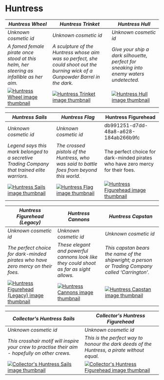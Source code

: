 # Huntress

| *Huntress Wheel* | *Huntress Trinket* | *Huntress Hull* |
| ---------------- | ------------------ | --------------- |
| *Unknown cosmetic id* | *Unknown cosmetic id* | *Unknown cosmetic id* |
| *A famed female pirate once stood at this helm, her steering as infallible as her aim.* | *A sculpture of the Huntress whose aim was so perfect, she could shoot out the burning wick of a Gunpowder Barrel in the dark.* | *Give your ship a dark silhouette, perfect for sneaking into enemy waters undetected.* |
| [![*Huntress Wheel* image thumbnail](https://cdn.merciasquill.com/images/67035fed8ad30bf0035179c4)](https://seaofthieves.wiki.gg/wiki/Huntress_Wheel) | [![*Huntress Trinket* image thumbnail](https://cdn.merciasquill.com/images/67035fed8ad30bf0035179c4)](https://seaofthieves.wiki.gg/wiki/Huntress_Trinket) | [![*Huntress Hull* image thumbnail](https://cdn.merciasquill.com/images/67035fed8ad30bf0035179c4)](https://seaofthieves.wiki.gg/wiki/Huntress_Hull) |

| *Huntress Sails* | *Huntress Flag* | Huntress Figurehead |
| ---------------- | --------------- | ------------------- |
| *Unknown cosmetic id* | *Unknown cosmetic id* | db991251-d7dd-48a8-a628-184ab266b9fc |
| *Legend says this mark belonged to a secretive Trading Company that trained elite warriors.* | *The crossed pistols of the Huntress, who was said to battle foes from beyond this world.* | The perfect choice for dark-minded pirates who have zero mercy for their foes. |
| [![*Huntress Sails* image thumbnail](https://cdn.merciasquill.com/images/67035fed8ad30bf0035179c4)](https://seaofthieves.wiki.gg/wiki/Huntress_Sails) | [![*Huntress Flag* image thumbnail](https://cdn.merciasquill.com/images/67035fed8ad30bf0035179c4)](https://seaofthieves.wiki.gg/wiki/Huntress_Flag) | [![Huntress Figurehead image thumbnail](https://seaofthieves.wiki.gg/images/e/ec/Huntress_Figurehead.png)](https://seaofthieves.wiki.gg/wiki/Huntress_Figurehead) |

| *Huntress Figurehead (Legacy)* | *Huntress Cannons* | *Huntress Capstan* |
| ------------------------------ | ------------------ | ------------------ |
| *Unknown cosmetic id* | *Unknown cosmetic id* | *Unknown cosmetic id* |
| *The perfect choice for dark-minded pirates who have zero mercy on their foes.* | *These elegant and powerful cannons look like they could shoot as far as sight allows.* | *This capstan bears the name of the shipwright; a person or Trading Company called ‘Carrington’.* |
| [![*Huntress Figurehead (Legacy)* image thumbnail](https://cdn.merciasquill.com/images/67035fed8ad30bf0035179c4)](https://seaofthieves.wiki.gg/wiki/Huntress_Figurehead_(Legacy)) | [![*Huntress Cannons* image thumbnail](https://cdn.merciasquill.com/images/67035fed8ad30bf0035179c4)](https://seaofthieves.wiki.gg/wiki/Huntress_Cannons) | [![*Huntress Capstan* image thumbnail](https://cdn.merciasquill.com/images/67035fed8ad30bf0035179c4)](https://seaofthieves.wiki.gg/wiki/Huntress_Capstan) |

| *Collector's Huntress Sails* | *Collector's Huntress Figurehead* |
| ---------------------------- | --------------------------------- |
| *Unknown cosmetic id* | *Unknown cosmetic id* |
| *This crosshair motif will inspire your crew to practise their aim - hopefully on other crews.* | *This is the perfect way to honour the dark deeds of the Huntress, a pirate without equal.* |
| [![*Collector's Huntress Sails* image thumbnail](https://cdn.merciasquill.com/images/67035fed8ad30bf0035179c4)](https://seaofthieves.wiki.gg/wiki/Collector's_Huntress_Sails) | [![*Collector's Huntress Figurehead* image thumbnail](https://cdn.merciasquill.com/images/67035fed8ad30bf0035179c4)](https://seaofthieves.wiki.gg/wiki/Collector's_Huntress_Figurehead) |
